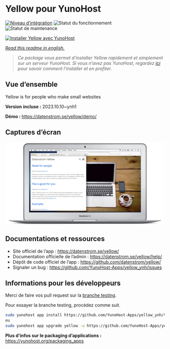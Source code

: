 <!--
N.B.: This README was automatically generated by https://github.com/YunoHost/apps/tree/master/tools/README-generator
It shall NOT be edited by hand.
-->

# Yellow pour YunoHost

[![Niveau d’intégration](https://dash.yunohost.org/integration/yellow.svg)](https://dash.yunohost.org/appci/app/yellow) ![Statut du fonctionnement](https://ci-apps.yunohost.org/ci/badges/yellow.status.svg) ![Statut de maintenance](https://ci-apps.yunohost.org/ci/badges/yellow.maintain.svg)

[![Installer Yellow avec YunoHost](https://install-app.yunohost.org/install-with-yunohost.svg)](https://install-app.yunohost.org/?app=yellow)

*[Read this readme in english.](./README.md)*

> *Ce package vous permet d’installer Yellow rapidement et simplement sur un serveur YunoHost.
Si vous n’avez pas YunoHost, regardez [ici](https://yunohost.org/#/install) pour savoir comment l’installer et en profiter.*

## Vue d’ensemble

Yellow is for people who make small websites

**Version incluse :** 2023.10.10~ynh1

**Démo :** https://datenstrom.se/yellow/demo/

## Captures d’écran

![Capture d’écran de Yellow](./doc/screenshots/datenstrom-yellow-en.png)

## Documentations et ressources

* Site officiel de l’app : <https://datenstrom.se/yellow/>
* Documentation officielle de l’admin : <https://datenstrom.se/yellow/help/>
* Dépôt de code officiel de l’app : <https://github.com/datenstrom/yellow/>
* Signaler un bug : <https://github.com/YunoHost-Apps/yellow_ynh/issues>

## Informations pour les développeurs

Merci de faire vos pull request sur la [branche testing](https://github.com/YunoHost-Apps/yellow_ynh/tree/testing).

Pour essayer la branche testing, procédez comme suit.

``` bash
sudo yunohost app install https://github.com/YunoHost-Apps/yellow_ynh/tree/testing --debug
ou
sudo yunohost app upgrade yellow -u https://github.com/YunoHost-Apps/yellow_ynh/tree/testing --debug
```

**Plus d’infos sur le packaging d’applications :** <https://yunohost.org/packaging_apps>